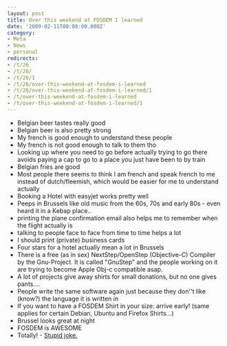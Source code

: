 ```yaml
---
layout: post
title: Over this weekend at FOSDEM I learned
date: '2009-02-11T00:00:00.000Z'
category:
- Meta
- News
- personal
redirects:
- /t/26
- /t/26/
- /t/26/1
- /t/26/over-this-weekend-at-fosdem-i-learned
- /t/26/over-this-weekend-at-fosdem-i-learned/1
- /t/over-this-weekend-at-fosdem-i-learned
- /t/over-this-weekend-at-fosdem-i-learned/1
---
```




 * Belgian beer tastes really good
 * Belgian beer is also pretty strong
 * My french is good enough to understand these people
 * My french is not good enough to talk to them tho
 * Looking up where you need to go before actually trying to go there avoids paying a cap to go to a place you just have been to by train
 * Belgian fries are good
 * Most people there seems to think I am french and speak french to me instead of dutch/fleemish, which would be easier for me to understand actually
 * Booking a Hotel with easyjet works pretty well
 * Peeps in Brussels like old music from the 60s, 70s and early 80s - even heard it in a Kebap place..
 * printing the plane confirmation email also helps me to remember when the flight actually is
 * talking to people face to face from time to time helps a lot
 * I should print (private) business cards
 * Four stars for a hotel actually mean a lot in Brussels
 * There is a free (as in sex) NextStep/OpenStep (Objective-C) Compiler by the Gnu-Project. It is called "GnuStep" and the people working on it are trying to become Apple Obj-c compatible asap.
 * A lot of projects give away shirts for small donations, but no one gives pants....
 * People write the same software again just because they don''t like (know?) the language it is written in
 * If you want to have a FOSDEM Shirt in your size: arrive early! (same applies for certain Debian, Ubuntu and Firefox Shirts...)
 * Brussel looks great at night
 * FOSDEM is AWESOME
 * Totally! - [Stupid joke.](http://thetvdb.com/?tab=episode&seriesid=75760&seasonid=34610&id=423101&lid=7)
